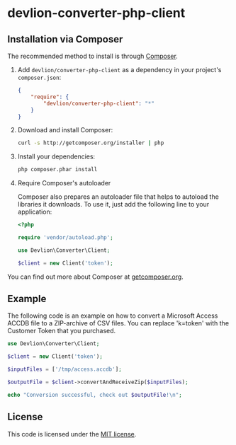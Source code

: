 # devlion-converter-php-client


Installation via Composer
-------------------------

The recommended method to install is through [Composer](http://getcomposer.org).

1. Add `devlion/converter-php-client` as a dependency in your project's `composer.json`:

    ```json
    {
        "require": {
            "devlion/converter-php-client": "*"
        }
    }
    ```

2. Download and install Composer:

    ```bash
    curl -s http://getcomposer.org/installer | php
    ```

3. Install your dependencies:

    ```bash
    php composer.phar install
    ```

4. Require Composer's autoloader

    Composer also prepares an autoloader file that helps to autoload the libraries it downloads. To use it, just add the following line to your application:

    ```php
    <?php

    require 'vendor/autoload.php';

    use Devlion\Converter\Client;

    $client = new Client('token');
    ```
You can find out more about Composer at [getcomposer.org](http://getcomposer.org).


Example
-------

The following code is an example on how to convert a Microsoft Access ACCDB file to a ZIP-archive of CSV files. You can replace 'k=token' with the Customer Token that you purchased.

```php
use Devlion\Converter\Client;

$client = new Client('token');

$inputFiles = ['/tmp/access.accdb'];

$outputFile = $client->convertAndReceiveZip($inputFiles);

echo "Conversion successful, check out $outputFile!\n";
```


License
-------

This code is licensed under the [MIT license](https://opensource.org/licenses/MIT).
